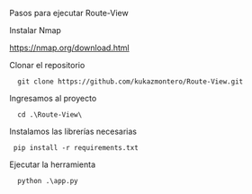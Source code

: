 Pasos para ejecutar Route-View

Instalar Nmap 

https://nmap.org/download.html


Clonar el repositorio

```
  git clone https://github.com/kukazmontero/Route-View.git
```

Ingresamos al proyecto

```
  cd .\Route-View\  
```

Instalamos las librerías necesarias

```
 pip install -r requirements.txt
```

Ejecutar la herramienta

```
  python .\app.py
```

	
